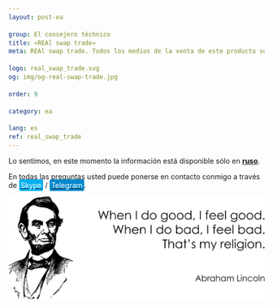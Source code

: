```yaml
---
layout: post-ea

group: El consejero téchnico
title: «REAl swap trade»
meta: REAl swap trade. Todos los medios de la venta de este producto se utilizarán para el desarrollo de proyectos y beneficencia.

logo: real_swap_trade.svg
og: img/og-real-swap-trade.jpg

order: 9

category: ea

lang: es
ref: real_swap_trade
---
```


Lo sentimos, en este momento la información está disponible sólo en **<a href="https://lincolnvirus.com/projects/ru/forex/real_swap_trade.html" target="_blank"> ruso</a>**.

En todas las preguntas usted puede ponerse en contacto conmigo a través de <a href="skype:chutkoy89?call" target="_blank"><span style="background-color:#00aff0; color:white; padding:3px; border-radius: 3px">Skype</span></a> / <a href="https://t.me/chutkoy" target="_blank"><span style="background-color:#0088cc; color:white; padding:3px; border-radius: 3px">Telegram</span></a>.

<a data-fancybox="gallery" href="/img/programming/Lincoln.png"><img src="/img/programming/Lincoln.png" alt=""></a>
